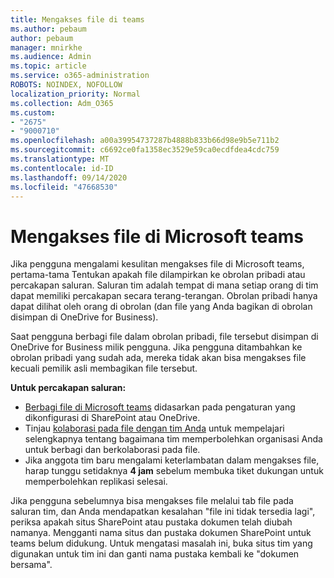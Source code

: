 ```yaml
---
title: Mengakses file di teams
ms.author: pebaum
author: pebaum
manager: mnirkhe
ms.audience: Admin
ms.topic: article
ms.service: o365-administration
ROBOTS: NOINDEX, NOFOLLOW
localization_priority: Normal
ms.collection: Adm_O365
ms.custom:
- "2675"
- "9000710"
ms.openlocfilehash: a00a39954737287b4888b833b66d98e9b5e711b2
ms.sourcegitcommit: c6692ce0fa1358ec3529e59ca0ecdfdea4cdc759
ms.translationtype: MT
ms.contentlocale: id-ID
ms.lasthandoff: 09/14/2020
ms.locfileid: "47668530"
---
```

# <a name="accessing-files-in-microsoft-teams"></a>Mengakses file di Microsoft teams

Jika pengguna mengalami kesulitan mengakses file di Microsoft teams, pertama-tama Tentukan apakah file dilampirkan ke obrolan pribadi atau percakapan saluran. Saluran tim adalah tempat di mana setiap orang di tim dapat memiliki percakapan secara terang-terangan. Obrolan pribadi hanya dapat dilihat oleh orang di obrolan (dan file yang Anda bagikan di obrolan disimpan di OneDrive for Business).

Saat pengguna berbagi file dalam obrolan pribadi, file tersebut disimpan di OneDrive for Business milik pengguna. Jika pengguna ditambahkan ke obrolan pribadi yang sudah ada, mereka tidak akan bisa mengakses file kecuali pemilik asli membagikan file tersebut.    

**Untuk percakapan saluran:**

- [Berbagi file di Microsoft teams](https://docs.microsoft.com/MicrosoftTeams/sharing-files-in-teams) didasarkan pada pengaturan yang dikonfigurasi di SharePoint atau OneDrive. 
- Tinjau [kolaborasi pada file dengan tim Anda](https://support.office.com/article/Collaborate-on-files-with-your-Team-9b200289-dbac-4823-85bd-628a5c7bb0ae) untuk mempelajari selengkapnya tentang bagaimana tim memperbolehkan organisasi Anda untuk berbagi dan berkolaborasi pada file. 
- Jika anggota tim baru mengalami keterlambatan dalam mengakses file, harap tunggu setidaknya **4 jam** sebelum membuka tiket dukungan untuk memperbolehkan replikasi selesai. 

Jika pengguna sebelumnya bisa mengakses file melalui tab file pada saluran tim, dan Anda mendapatkan kesalahan "file ini tidak tersedia lagi", periksa apakah situs SharePoint atau pustaka dokumen telah diubah namanya. Mengganti nama situs dan pustaka dokumen SharePoint untuk teams belum didukung. Untuk mengatasi masalah ini, buka situs tim yang digunakan untuk tim ini dan ganti nama pustaka kembali ke "dokumen bersama".